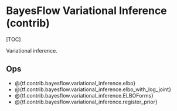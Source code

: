 # BayesFlow Variational Inference (contrib)
[TOC]

Variational inference.

## Ops

*   @{tf.contrib.bayesflow.variational_inference.elbo}
*   @{tf.contrib.bayesflow.variational_inference.elbo_with_log_joint}
*   @{tf.contrib.bayesflow.variational_inference.ELBOForms}
*   @{tf.contrib.bayesflow.variational_inference.register_prior}
